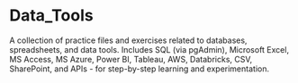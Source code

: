 # Data_Tools
A collection of practice files and exercises related to databases, spreadsheets, and data tools. Includes SQL (via pgAdmin), Microsoft Excel, MS Access, MS Azure, Power BI, Tableau, AWS, Databricks, CSV, SharePoint, and APIs - for step-by-step learning and experimentation.
